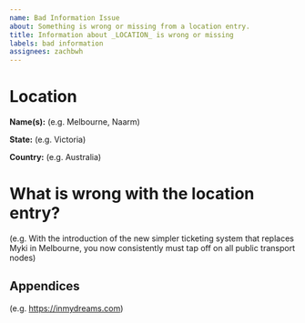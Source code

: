 ```yaml
---
name: Bad Information Issue
about: Something is wrong or missing from a location entry.
title: Information about _LOCATION_ is wrong or missing
labels: bad information
assignees: zachbwh
---
```


# Location

**Name(s):** (e.g. Melbourne, Naarm)

**State:** (e.g. Victoria)

**Country:** (e.g. Australia)

# What is wrong with the location entry?

(e.g. With the introduction of the new simpler ticketing system that replaces Myki in Melbourne, you now consistently must tap off on all public transport nodes)

## Appendices

(e.g. https://inmydreams.com)
